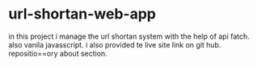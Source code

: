 # url-shortan-web-app
in this project i manage 
the url shortan system with the help of api fatch. also vanila javasscript.
i also provided te live site link on git hub. repositio==ory about section.
